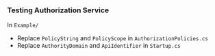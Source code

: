 ### Testing Authorization Service

In `Example/`
- Replace `PolicyString` and `PolicyScope` in `AuthorizationPolicies.cs`
- Replace `AuthorityDomain` and `ApiIdentifier` in `Startup.cs`